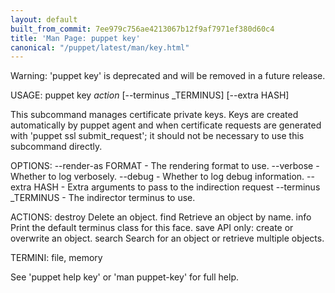 ```yaml
---
layout: default
built_from_commit: 7ee979c756ae4213067b12f9af7971ef380d60c4
title: 'Man Page: puppet key'
canonical: "/puppet/latest/man/key.html"
---
```


<div class='mp'>
<p>Warning: 'puppet key' is deprecated and will be removed in a future release.</p>

<p>USAGE: puppet key <var>action</var> [--terminus _TERMINUS] [--extra HASH]</p>

<p>This subcommand manages certificate private keys. Keys are created
automatically by puppet agent and when certificate requests are generated
with 'puppet ssl submit_request'; it should not be necessary to use this
subcommand directly.</p>

<p>OPTIONS:
  --render-as FORMAT             - The rendering format to use.
  --verbose                      - Whether to log verbosely.
  --debug                        - Whether to log debug information.
  --extra HASH                   - Extra arguments to pass to the indirection
                                   request
  --terminus _TERMINUS           - The indirector terminus to use.</p>

<p>ACTIONS:
  destroy    Delete an object.
  find       Retrieve an object by name.
  info       Print the default terminus class for this face.
  save       API only: create or overwrite an object.
  search     Search for an object or retrieve multiple objects.</p>

<p>TERMINI: file, memory</p>

<p>See 'puppet help key' or 'man puppet-key' for full help.</p>

</div>
